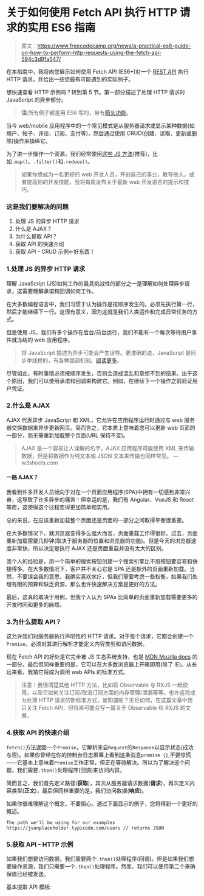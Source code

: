# 关于如何使用 Fetch API 执行 HTTP 请求的实用 ES6 指南

> 原文：<https://www.freecodecamp.org/news/a-practical-es6-guide-on-how-to-perform-http-requests-using-the-fetch-api-594c3d91a547/>

在本指南中，我将向您展示如何使用 Fetch API (ES6+)对一个 [REST API](https://jsonplaceholder.typicode.com/) 执行 HTTP 请求，并给出一些您最有可能遇到的实际例子。

想快速查看 HTTP 示例吗？转到第 5 节。第一部分描述了处理 HTTP 请求时 JavaScript 的异步部分。

> **注**:所有例子都是用 ES6 写的，带有[箭头功能](https://developer.mozilla.org/en-US/docs/Web/JavaScript/Reference/Functions/Arrow_functions)。

当今 web/mobile 应用程序中的一个常见模式是从服务器请求或显示某种数据(如用户、帖子、评论、订阅、支付等)，然后通过使用 CRUD(创建、读取、更新或删除)操作来操纵它。

为了进一步操作一个资源，我们经常使用[这些 JS 方法](https://medium.freecodecamp.org/7-javascript-methods-that-will-boost-your-skills-in-less-than-8-minutes-4cc4c3dca03f)(推荐)，比如`.map()`、`.filter()`和`.reduce()`。

> 如果你想成为一名更好的 web 开发人员，开创自己的事业，教导他人，或者提高你的开发技能，我将每周发布关于最新 web 开发语言的提示和技巧。

### 这是我们要解决的问题

1.  处理 JS 的异步 HTTP 请求
2.  什么是 AJAX？
3.  为什么提取 API？
4.  获取 API 的快速介绍
5.  获取 API - CRUD 示例←好东西！

### 1.处理 JS 的异步 HTTP 请求

理解 JavaScript (JS)如何工作的最具挑战性的部分之一是理解如何处理异步请求，这需要理解承诺和回调如何工作。

在大多数编程语言中，我们习惯于认为操作是按顺序发生的。必须先执行第一行，然后才能继续下一行。这很有意义，因为这就是我们人类运作和完成日常任务的方式。

但是使用 JS，我们有多个操作在后台/前台运行，我们不能有一个每次等待用户事件就冻结的 web 应用程序。

> 将 JavaScript 描述为异步可能会产生误导。更准确的说，JavaScript 是同步单线程的，有各种回调机制。[阅读更多](https://stackoverflow.com/questions/2035645/when-is-javascript-synchronous)。

尽管如此，有时事情必须按顺序发生，否则会造成混乱和意想不到的结果。出于这个原因，我们可以使用承诺和回调来构建它。例如，在继续下一个操作之前验证用户凭证。

### 2.什么是 AJAX

AJAX 代表异步 JavaScript 和 XML，它允许在应用程序运行时通过与 web 服务器交换数据来异步更新网页。简而言之，它本质上意味着您可以更新 web 页面的一部分，而无需重新加载整个页面(URL 保持不变)。

> AJAX 是一个容易让人误解的名字。AJAX 应用程序可能使用 XML 来传输数据，但是将数据作为纯文本或 JSON 文本来传输也同样常见。
> —w3shools.com

#### 一路 AJAX？

我看到许多开发人员倾向于对在一个页面应用程序(SPA)中拥有一切感到非常兴奋，这导致了许多异步的痛苦！但幸运的是，我们有 Angular、VueJS 和 React 等库，这使得这个过程变得更加简单和实用。

总的来说，在应该重新加载整个页面还是页面的一部分之间取得平衡很重要。

在大多数情况下，就浏览器变得多么强大而言，页面重载工作得很好。过去，页面重新加载需要几秒钟(取决于服务器的位置和浏览器的功能)。但是今天的浏览器速度非常快，所以决定是执行 AJAX 还是页面重载并没有太大的区别。

我个人的经验是，用一个简单的搜索按钮创建一个搜索引擎比不用按钮要容易和快捷得多。在大多数情况下，客户并不关心它是 SPA 还是额外的页面重新加载。当然，不要误会我的意思，我确实喜欢水疗，但我们需要考虑一些权衡，如果我们处理有限的预算和缺乏资源，那么也许快速解决方案是更好的方法。

最后，这真的取决于用例，但我个人认为 SPAs 比简单的页面重新加载需要更多的开发时间和更多的麻烦。

### 3.为什么提取 API？

这允许我们对服务器执行声明性的 HTTP 请求。对于每个请求，它都会创建一个`Promise`，必须对其进行解析才能定义内容类型和访问数据。

现在 Fetch API 的好处是它完全被 JS 生态系统支持，也是 [MDN Mozilla docs](https://developer.mozilla.org/en-US/docs/Web/API/Fetch_API) 的一部分。最后但同样重要的是，它可以在大多数浏览器上开箱即用(除了 IE)。从长远来看，我猜它将成为调用 web APIs 的标准方式。

> 注意！我很清楚其他 HTTP 方法，比如将 Observable 与 RXJS 一起使用，以及它如何关注订阅/取消订阅方面的内存管理/泄漏等等。也许这将成为处理 HTTP 请求的新标准方式，谁知道呢？无论如何，在这篇文章中我只关注 Fetch API，但将来可能会写一篇关于 Observable 和 RXJS 的文章。

### 4.获取 API 的快速介绍

`fetch()`方法返回一个`Promise`，它解析来自`Request`的`Response`以显示状态(成功与否)。如果你曾经在你的控制台日志屏幕上看到这条消息`promise {}`,不要惊慌——它基本上意味着`Promise`工作正常，但正在等待解决。所以为了解决这个问题，我们需要`.then()`处理程序(回调)来访问内容。

简而言之，我们首先定义路径(**获取**)，其次从服务器请求数据(**请求**)，再次定义内容类型(**正文**)，最后但同样重要的是，我们访问数据(**响应**)。

如果你很难理解这个概念，不要担心。通过下面显示的例子，您将得到一个更好的概述。

```
The path we'll be using for our examples 
https://jsonplaceholder.typicode.com/users // returns JSON
```

### 5.获取 API - HTTP 示例

如果我们想要访问数据，我们需要两个`.then()`处理程序(回调)。但是如果我们想要操作资源，我们只需要一个`.then()`处理程序。然而，我们可以使用第二个来确保值已经被发送。

基本提取 API 模板: